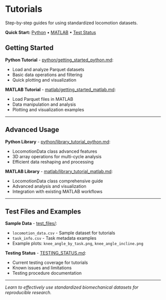 # Tutorials

Step-by-step guides for using standardized locomotion datasets.

**Quick Start:** [Python](python/getting_started_python.md) • [MATLAB](matlab/getting_started_matlab.md) • [Test Status](TESTING_STATUS.md)

## Getting Started

**Python Tutorial** - [python/getting_started_python.md](python/getting_started_python.md):
- Load and analyze Parquet datasets
- Basic data operations and filtering
- Quick plotting and visualization

**MATLAB Tutorial** - [matlab/getting_started_matlab.md](matlab/getting_started_matlab.md):
- Load Parquet files in MATLAB
- Data manipulation and analysis
- Plotting and visualization examples

---

## Advanced Usage

**Python Library** - [python/library_tutorial_python.md](python/library_tutorial_python.md):
- LocomotionData class advanced features
- 3D array operations for multi-cycle analysis
- Efficient data reshaping and processing

**MATLAB Library** - [matlab/library_tutorial_matlab.md](matlab/library_tutorial_matlab.md):
- LocomotionData class comprehensive guide
- Advanced analysis and visualization
- Integration with existing MATLAB workflows

---

## Test Files and Examples

**Sample Data** - [test_files/](test_files/):
- `locomotion_data.csv` - Sample dataset for tutorials
- `task_info.csv` - Task metadata examples
- Example plots: `knee_angle_by_task.png`, `knee_angle_incline.png`

**Testing Status** - [TESTING_STATUS.md](TESTING_STATUS.md):
- Current testing coverage for tutorials
- Known issues and limitations
- Testing procedure documentation

---

*Learn to effectively use standardized biomechanical datasets for reproducible research.*